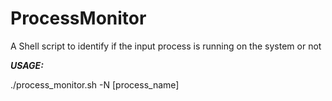 # ProcessMonitor
A Shell script to identify if the input process is running on the system or not

<em><strong> USAGE: </strong></em>

./process_monitor.sh -N [process_name]
